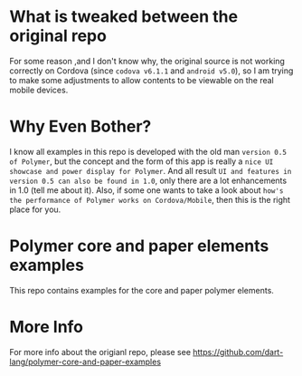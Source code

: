 What is tweaked between the original repo
========================================

For some reason ,and I don't know why, the original source is not working correctly on Cordova (since `codova v6.1.1` and `android v5.0`),
so I am trying to make some adjustments to allow contents to be viewable on the real mobile devices.

Why Even Bother?
========================================
I know all examples in this repo is developed with the old man `version 0.5 of Polymer`, but the concept and the form of this app is really a `nice UI showcase and power display for Polymer`. And all result `UI and features in version 0.5 can also be found in 1.0`, only there are a lot enhancements in 1.0 (tell me about it). Also, if some one wants to take a look about `how's the performance of Polymer works on Cordova/Mobile`, then this is the right place for you.

Polymer core and paper elements examples
========================================

This repo contains examples for the core and paper polymer elements.

More Info
========================================

For more info about the origianl repo, 
please see https://github.com/dart-lang/polymer-core-and-paper-examples
